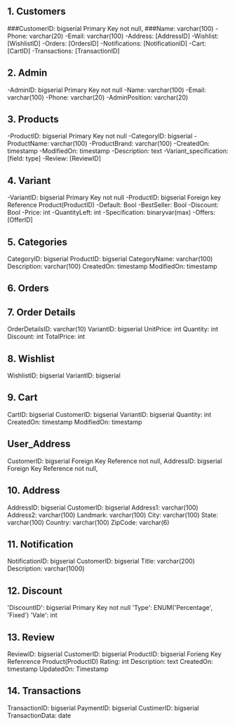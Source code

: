 ## 1. Customers
###CustomerID: bigserial Primary Key not null, 
###Name: varchar(100)
-Phone: varchar(20)
-Email: varchar(100)
-Address: [AddressID]
-Wishlist: [WishlistID]
-Orders: [OrdersID]
-Notifications: [NotificationID]
-Cart: [CartID]
-Transactions: [TransactionID]

## 2. Admin
-AdminID: bigserial Primary Key not null
-Name: varchar(100)
-Email: varchar(100)
-Phone: varchar(20)
-AdminPosition: varchar(20)

## 3. Products
-ProductID: bigserial Primary Key not null
-CategoryID: bigserial
-ProductName: varchar(100)
-ProductBrand: varchar(100)
-CreatedOn: timestamp
-ModifiedOn: timestamp
-Description: text
-Variant_specification: [field: type]
-Review: [ReviewID]


## 4. Variant
-VariantID: bigserial Primary Key not null
-ProductID: bigserial Foreign key Reference Product(ProductID)
-Default: Bool
-BestSeller: Bool
-Discount: Bool
-Price: int
-QuantityLeft: int
-Specification: binaryvar(max)
-Offers: [OfferID]

## 5. Categories
CategoryID: bigserial
ProductID: bigserial
CategoryName: varchar(100)
Description: varchar(100)
CreatedOn: timestamp
ModifiedOn: timestamp

## 6. Orders


## 7. Order Details
OrderDetailsID: varchar(10)
VariantID: bigserial
UnitPrice: int
Quantity: int
Discount: int
TotalPrice: int

## 8. Wishlist
WishlistID: bigserial
VariantID: bigserial

## 9. Cart
CartID: bigserial
CustomerID: bigserial
VariantID: bigserial
Quantity: int
CreatedOn: timestamp
ModifiedOn: timestamp

## User_Address
CustomerID: bigserial Foreign Key Reference not null,
AddressID: bigserial Foreign Key Reference not null,

## 10. Address
AddressID: bigserial
CustomerID: bigserial
Address1: varchar(100)
Address2: varchar(100)
Landmark: varchar(100)
City: varchar(100)
State: varchar(100)
Country: varchar(100)
ZipCode: varchar(6)

## 11. Notification
NotificationID: bigserial
CustomerID: bigserial
Title: varchar(200)
Description: varchar(1000)

## 12. Discount
'DiscountID': bigserial Primary Key not null
'Type': ENUM('Percentage', 'Fixed')
'Vale': int

## 13. Review
ReviewID: bigserial
CustomerID: bigserial
ProductID: bigserial Forieng Key Refenrence Product(ProductID)
Rating: int
Description: text
CreatedOn: timestamp
UpdatedOn: Timestamp

## 14. Transactions
TransactionID: bigserial
PaymentID: bigserial
CustimerID: bigserial
TransactionData: date